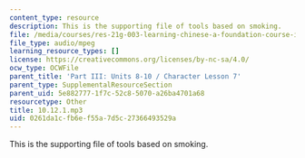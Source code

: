 ```yaml
---
content_type: resource
description: This is the supporting file of tools based on smoking.
file: /media/courses/res-21g-003-learning-chinese-a-foundation-course-in-mandarin-spring-2011/0261da1cfb6ef55a7d5c27366493529a_10.12.1.mp3
file_type: audio/mpeg
learning_resource_types: []
license: https://creativecommons.org/licenses/by-nc-sa/4.0/
ocw_type: OCWFile
parent_title: 'Part III: Units 8-10 / Character Lesson 7'
parent_type: SupplementalResourceSection
parent_uid: 5e882777-1f7c-52c8-5070-a26ba4701a68
resourcetype: Other
title: 10.12.1.mp3
uid: 0261da1c-fb6e-f55a-7d5c-27366493529a
---
```

This is the supporting file of tools based on smoking.